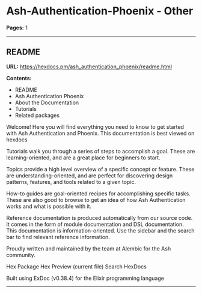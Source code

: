 # Ash-Authentication-Phoenix - Other

**Pages:** 1

---

## README

**URL:** https://hexdocs.pm/ash_authentication_phoenix/readme.html

**Contents:**
- README
- Ash Authentication Phoenix
- About the Documentation
- Tutorials
- Related packages

Welcome! Here you will find everything you need to know to get started with Ash Authentication and Phoenix. This documentation is best viewed on hexdocs

Tutorials walk you through a series of steps to accomplish a goal. These are learning-oriented, and are a great place for beginners to start.

Topics provide a high level overview of a specific concept or feature. These are understanding-oriented, and are perfect for discovering design patterns, features, and tools related to a given topic.

How-to guides are goal-oriented recipes for accomplishing specific tasks. These are also good to browse to get an idea of how Ash Authentication works and what is possible with it.

Reference documentation is produced automatically from our source code. It comes in the form of module documentation and DSL documentation. This documentation is information-oriented. Use the sidebar and the search bar to find relevant reference information.

Proudly written and maintained by the team at Alembic for the Ash community.

Hex Package Hex Preview (current file) Search HexDocs

Built using ExDoc (v0.38.4) for the Elixir programming language

---
